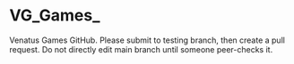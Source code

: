 # VG_Games_
Venatus Games GitHub.
Please submit to testing branch, then create a pull request. Do not directly edit main branch until someone peer-checks it.
